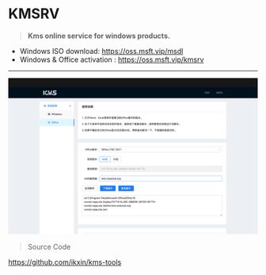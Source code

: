 # KMSRV
> **Kms online service for windows products.**

- Windows ISO download: https://oss.msft.vip/msdl
- Windows & Office activation : https://oss.msft.vip/kmsrv

---

![image-20231109221823529](./assets/image-20231109221823529.png)

> Source Code

https://github.com/ikxin/kms-tools
